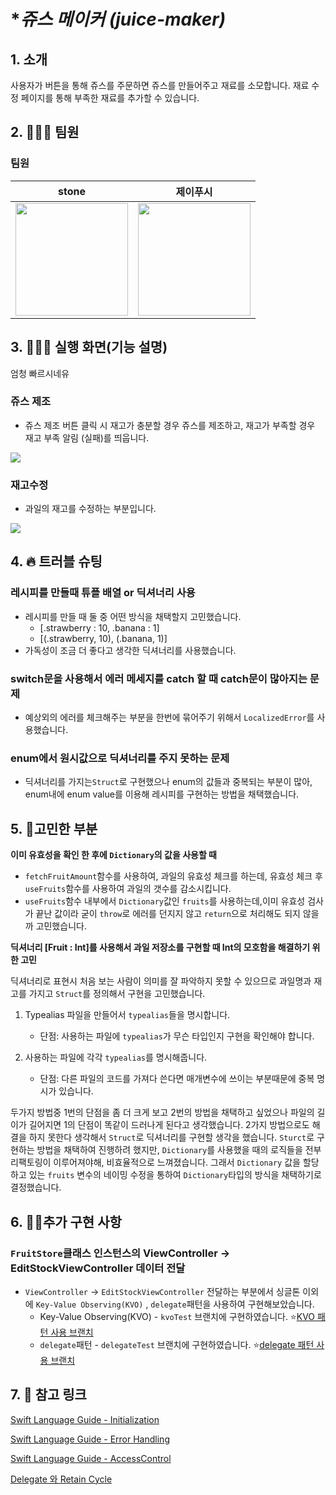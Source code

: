 # **쥬스 메이커 (juice-maker)*


## 1. **소개**

사용자가 버튼을 통해 쥬스를 주문하면 쥬스를 만들어주고 재료를 소모합니다.
재료 수정 페이지를 통해 부족한 재료를 추가할 수 있습니다.


## 2. **🧑‍🤝‍🧑 팀원**

### 팀원
| **stone** | **제이푸시** |
| ----- | ----- |
| <img width="180px" src="https://avatars.githubusercontent.com/u/74972815?v=4"> | <img width="180px" src="https://i.imgur.com/JqEDLOf.jpg"> |

## 3. 👩🏻‍💻 실행 화면(기능 설명)
엄청 빠르시네유
### 쥬스 제조

- 쥬스 제조 버튼 클릭 시 재고가 충분할 경우 쥬스를 제조하고, 재고가 부족할 경우 재고 부족 알림 (실패)를 띄웁니다.

 ![](https://i.imgur.com/sACTHpG.gif)

### 재고수정
- 과일의 재고를 수정하는 부분입니다.
 
 ![](https://i.imgur.com/mgXdloT.gif) 




## 4. **🔥 트러블 슈팅**

### **레시피를 만들때 튜플 배열 or 딕셔너리 사용**
- 레시피를 만들 때 둘 중 어떤 방식을 채택할지 고민했습니다.
    - [.strawberry : 10, .banana : 1]
    - [(.strawberry, 10), (.banana, 1)]
- 가독성이 조금 더 좋다고 생각한 딕셔너리를 사용했습니다.

### **switch문을 사용해서 에러 메세지를 catch 할 때 catch문이 많아지는 문제**
 - 예상외의 에러를 체크해주는 부분을 한번에 묶어주기 위해서 `LocalizedError`를 사용했습니다.
    

### **enum에서 원시값으로 딕셔너리를 주지 못하는 문제**
- 딕셔너리를 가지는`Struct`로 구현했으나 enum의 값들과 중복되는 부분이 많아, enum내에 enum value를 이용해 레시피를 구현하는 방법을 채택했습니다.

## **5. 🤔고민한 부분**
**이미 유효성을 확인 한 후에 `Dictionary`의 값을 사용할 때**
- `fetchFruitAmount`함수를 사용하여, 과일의 유효성 체크를 하는데, 유효성 체크 후 `useFruits`함수를 사용하여 과일의 갯수를 감소시킵니다.
- `useFruits`함수 내부에서 `Dictionary`값인 `fruits`를 사용하는데,이미 유효성 검사가 끝난 값이라 굳이 `throw`로 에러를 던지지 않고 `return`으로 처리해도 되지 않을까 고민했습니다.

**딕셔너리 [Fruit : Int]를 사용해서 과일 저장소를 구현할 때 Int의 모호함을 해결하기 위한 고민**

딕셔너리로 표현시 처음 보는 사람이 의미를 잘 파악하지 못할 수 있으므로 과일명과 재고를 가지고 `Struct`를 정의해서 구현을 고민했습니다.

1. Typealias 파일을 만들어서 `typealias`들을 명시합니다.
    - 단점: 사용하는 파일에 `typealias`가 무슨 타입인지 구현을 확인해야 합니다.

2. 사용하는 파일에 각각 `typealias`를 명시해줍니다.
    - 단점: 다른 파일의 코드를 가져다 쓴다면 매개변수에 쓰이는 부분때문에 중복 명시가 있습니다.

두가지 방법중 1번의 단점을 좀 더 크게 보고 2번의 방법을 채택하고 싶었으나 파일의 길이가 길어지면 1의 단점이 똑같이 드러나게 된다고 생각했습니다. 2가지 방법으로도 해결을 하지 못한다 생각해서 `Struct`로 딕셔너리를 구현할 생각을 했습니다.
`Sturct`로 구현하는 방법을 채택하여 진행하려 했지만, `Dictionary`를 사용했을 때의 로직들을 전부 리팩토링이 이루어져야해, 비효율적으로 느껴졌습니다. 그래서 `Dictionary` 값을 할당하고 있는 `fruits` 변수의 네이밍 수정을 통하여 `Dictionary`타입의 방식을 채택하기로 결정했습니다.
## **6. 💁‍♂️추가 구현 사항**
### `FruitStore`클래스 인스턴스의 ViewController -> EditStockViewController 데이터 전달
- `ViewController` -> `EditStockViewController` 전달하는 부분에서 싱글톤 이외에 `Key-Value Observing(KVO)` , `delegate`패턴을 사용하여 구현해보았습니다.
    -  Key-Value Observing(KVO) - `kvoTest` 브랜치에 구현하였습니다.
    ⭐️[KVO 패턴 사용 브랜치](https://github.com/jjpush/ios-juice-maker/tree/kvoTest)
    - `delegate`패턴 - `delegateTest` 브랜치에 구현하였습니다.
    ⭐️[delegate 패턴 사용 브랜치](https://github.com/jjpush/ios-juice-maker/tree/delegateTest)

## 7. **🔗 참고 링크**
[Swift Language Guide - Initialization](https://docs.swift.org/swift-book/LanguageGuide/Initialization.html)

[Swift Language Guide - Error Handling](https://docs.swift.org/swift-book/LanguageGuide/ErrorHandling.html)

[Swift Language Guide - AccessControl](https://docs.swift.org/swift-book/LanguageGuide/AccessControl.html)

[Delegate 와 Retain Cycle](https://medium.com/macoclock/delegate-retain-cycle-in-swift-4d9c813d0544)

